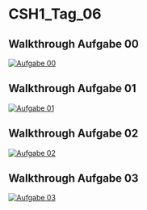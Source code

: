 # CSH1_Tag_06
 
## Walkthrough Aufgabe 00

[![Aufgabe 00](http://img.youtube.com/vi/T26E0vc9m-k/0.jpg)](http://www.youtube.com/watch?v=T26E0vc9m-k)

## Walkthrough Aufgabe 01
[![Aufgabe 01](http://img.youtube.com/vi/-UwfROvcdD4/0.jpg)](http://www.youtube.com/watch?v=-UwfROvcdD4)

## Walkthrough Aufgabe 02
[![Aufgabe 02](http://img.youtube.com/vi/-G43S6fKcBA/0.jpg)](http://www.youtube.com/watch?v=-G43S6fKcBA)

## Walkthrough Aufgabe 03
[![Aufgabe 03](http://img.youtube.com/vi/P1_myLq4iOc/0.jpg)](http://www.youtube.com/watch?v=P1_myLq4iOc)
